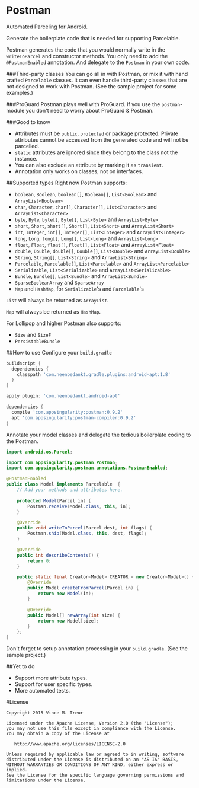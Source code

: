 Postman
============

Automated Parceling for Android.

Generate the boilerplate code that is needed for supporting Parcelable.

Postman generates the code that you would normally write in the ```writeToParcel``` and constructor methods. 
You only need to add the ```@PostmanEnabled``` annotation. And delegate to the ```Postman``` in your own code.

###Third-party classes
You can go all in with Postman, or mix it with hand crafted ```Parcelable``` classes.
It can even handle third-party classes that are not designed to work with Postman. (See the sample project for some examples.)

###ProGuard
Postman plays well with ProGuard. If you use the ```postman```-module you don't need to worry about ProGuard & Postman.


###Good to know
-  Attributes must be ```public```, ```protected``` or package protected. Private attributes cannot be accessed from the generated code and will not be parcelled.
- ```static``` attributes are ignored since they belong to the class not the instance.
- You can also exclude an attribute by marking it as ```transient```.
- Annotation only works on classes, not on interfaces.

##Supported types
Right now Postman supports:

- ```boolean```, ```Boolean```, ```boolean[]```, ```Boolean[]```, ```List<Boolean>``` and ```ArrayList<Boolean>```
- ```char```, ```Character```, ```char[]```, ```Character[]```, ```List<Character>``` and ```ArrayList<Character>```
- ```byte```, ```Byte```, ```byte[]```, ```Byte[]```, ```List<Byte>``` and ```ArrayList<Byte>```
- ```short```, ```Short```, ```short[]```, ```Short[]```, ```List<Short>``` and ```ArrayList<Short>```
- ```int```, ```Integer```, ```int[]```, ```Integer[]```, ```List<Integer>``` and ```ArrayList<Integer>```
- ```long```, ```Long```, ```long[]```, ```Long[]```, ```List<Long>``` and ```ArrayList<Long>```
- ```float```, ```Float```, ```float[]```, ```Float[]```, ```List<Float>``` and ```ArrayList<Float>```
- ```double```, ```Double```, ```double[]```, ```Double[]```, ```List<Double>``` and ```ArrayList<Double>```
- ```String```, ```String[]```, ```List<String>``` and ```ArrayList<String>```
- ```Parcelable```, ```Parcelable[]```, ```List<Parcelable>``` and ```ArrayList<Parcelable>```
- ```Serializable```, ```List<Serializable>``` and ```ArrayList<Serializable>```
- ```Bundle```, ```Bundle[]```, ```List<Bundle>``` and ```ArrayList<Bundle>```
- ```SparseBooleanArray``` and ```SparseArray```
- ```Map``` and ```HashMap```, for ```Serializable```'s and ```Parcelable```'s

```List``` will always be returned as ```ArrayList```.

```Map``` will always be returned as ```HashMap```.


For Lollipop and higher Postman also supports:

- ```Size``` and ```SizeF```
- ```PersistableBundle```


##How to use
Configure your ```build.gradle```

```groovy
buildscript {
  dependencies {
    classpath 'com.neenbedankt.gradle.plugins:android-apt:1.8'
  }
}

apply plugin: 'com.neenbedankt.android-apt'

dependencies {
  compile 'com.appsingularity:postman:0.9.2'
  apt 'com.appsingularity:postman-compiler:0.9.2'
}
```

Annotate your model classes and delegate the tedious boilerplate coding to the Postman.

```java
import android.os.Parcel;

import com.appsingularity.postman.Postman;
import com.appsingularity.postman.annotations.PostmanEnabled;

@PostmanEnabled
public class Model implements Parcelable  {
	// Add your methods and attributes here.
	
	protected Model(Parcel in) {
		Postman.receive(Model.class, this, in);
	}

	@Override
	public void writeToParcel(Parcel dest, int flags) {
		Postman.ship(Model.class, this, dest, flags);
	}

	@Override
	public int describeContents() {
		return 0;
	}

	public static final Creator<Model> CREATOR = new Creator<Model>() {
		@Override
		public Model createFromParcel(Parcel in) {
			return new Model(in);
		}

		@Override
		public Model[] newArray(int size) {
			return new Model[size];
		}
	};
}
```

Don't forget to setup annotation processing in your ```build.gradle```.
(See the sample project.)


##Yet to do
- Support more attribute types.
- Support for user specific types.
- More automated tests.

#License

    Copyright 2015 Vince M. Treur

    Licensed under the Apache License, Version 2.0 (the "License");
    you may not use this file except in compliance with the License.
    You may obtain a copy of the License at

       http://www.apache.org/licenses/LICENSE-2.0

    Unless required by applicable law or agreed to in writing, software
    distributed under the License is distributed on an "AS IS" BASIS,
    WITHOUT WARRANTIES OR CONDITIONS OF ANY KIND, either express or implied.
    See the License for the specific language governing permissions and
    limitations under the License.



